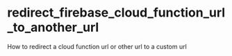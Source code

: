 # redirect_firebase_cloud_function_url_to_another_url
How to redirect a cloud function url or other url to a custom url 
